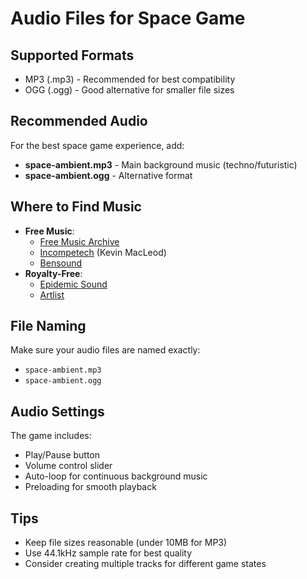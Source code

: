 # Audio Files for Space Game

## Supported Formats
- MP3 (.mp3) - Recommended for best compatibility
- OGG (.ogg) - Good alternative for smaller file sizes

## Recommended Audio
For the best space game experience, add:
- **space-ambient.mp3** - Main background music (techno/futuristic)
- **space-ambient.ogg** - Alternative format

## Where to Find Music
- **Free Music**: 
  - [Free Music Archive](https://freemusicarchive.org/)
  - [Incompetech](https://incompetech.com/) (Kevin MacLeod)
  - [Bensound](https://www.bensound.com/)
- **Royalty-Free**: 
  - [Epidemic Sound](https://www.epidemicsound.com/)
  - [Artlist](https://artlist.io/)

## File Naming
Make sure your audio files are named exactly:
- `space-ambient.mp3`
- `space-ambient.ogg`

## Audio Settings
The game includes:
- Play/Pause button
- Volume control slider
- Auto-loop for continuous background music
- Preloading for smooth playback

## Tips
- Keep file sizes reasonable (under 10MB for MP3)
- Use 44.1kHz sample rate for best quality
- Consider creating multiple tracks for different game states 